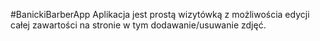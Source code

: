 #BanickiBarberApp
Aplikacja jest prostą wizytówką z możliwościa edycji całej zawartości na stronie w tym dodawanie/usuwanie zdjęć.
